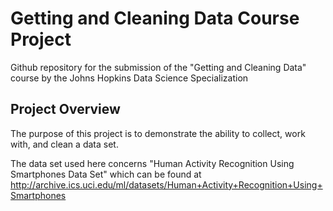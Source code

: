 # Getting and Cleaning Data Course Project

Github repository for the submission of the "Getting and Cleaning Data" course by the Johns Hopkins Data Science Specialization

## Project Overview

The purpose of this project is to demonstrate the ability to collect, work with, and clean a data set.

The data set used here concerns "Human Activity Recognition Using Smartphones Data Set" which can be found at http://archive.ics.uci.edu/ml/datasets/Human+Activity+Recognition+Using+Smartphones